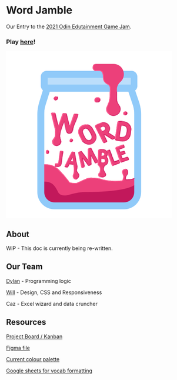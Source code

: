 # Word Jamble

Our Entry to the [2021 Odin Edutainment Game Jam](https://itch.io/jam/top-jam-1).

### Play [here](https://chargrilledchook.github.io/word-jamble)!

![img](./src/images/word-jamble.png)

## About

WIP - This doc is currently being re-written.

## Our Team

[Dylan](https://github.com/ChargrilledChook) - Programming logic

[Will](https://github.com/thewilheim) - Design, CSS and Responsiveness

Caz - Excel wizard and data cruncher

## Resources

[Project Board / Kanban](https://github.com/ChargrilledChook/odin-game-jam/projects/2)

[Figma file](https://www.figma.com/file/r72Qw5SsyVyrwoH3Gz1amW/Game-Jam-Ideas?node-id=2%3A72)

[Current colour palette](https://mycolor.space/?hex=%23C4A9C4&sub=1)

[Google sheets for vocab formatting](https://docs.google.com/spreadsheets/d/1gXyc7ziznObQP-k4xcyn5S9LdeM0bF2aE_BkVfqh9-w/edit#gid=0)
